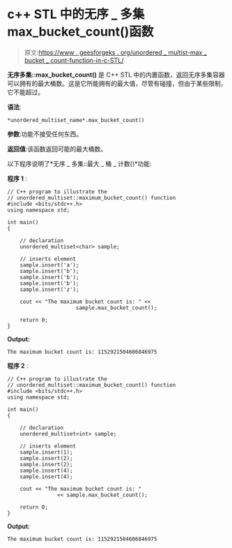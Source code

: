 # c++ STL 中的无序 _ 多集 max_bucket_count()函数

> 原文:[https://www . geesforgeks . org/unordered _ multist-max _ bucket _ count-function-in-c-STL/](https://www.geeksforgeeks.org/unordered_multiset-max_bucket_count-function-in-c-stl/)

**无序多集::max_bucket_count()** 是 C++ STL 中的内置函数，返回无序多集容器可以拥有的最大桶数。这是它所能拥有的最大值，尽管有碰撞，但由于某些限制，它不能超过。

**语法**:

```
*unordered_multiset_name*.max_bucket_count()
```

**参数**:功能不接受任何东西。

**返回值**:该函数返回可能的最大桶数。

以下程序说明了*无序 _ 多集::最大 _ 桶 _ 计数()*功能:

**程序 1** :

```
// C++ program to illustrate the
// unordered_multiset::maximum_bucket_count() function
#include <bits/stdc++.h>
using namespace std;

int main()
{

    // declaration
    unordered_multiset<char> sample;

    // inserts element
    sample.insert('a');
    sample.insert('b');
    sample.insert('b');
    sample.insert('b');
    sample.insert('z');

    cout << "The maximum bucket count is: " << 
                      sample.max_bucket_count();

    return 0;
}
```

**Output:**

```
The maximum bucket count is: 1152921504606846975

```

**程序 2** :

```
// C++ program to illustrate the
// unordered_multiset::maximum_bucket_count() function
#include <bits/stdc++.h>
using namespace std;

int main()
{

    // declaration
    unordered_multiset<int> sample;

    // inserts element
    sample.insert(1);
    sample.insert(2);
    sample.insert(2);
    sample.insert(4);
    sample.insert(4);

    cout << "The maximum bucket count is: " 
                << sample.max_bucket_count();

    return 0;
}
```

**Output:**

```
The maximum bucket count is: 1152921504606846975

```